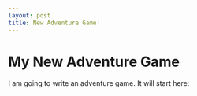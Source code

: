 ```yaml
---
layout: post
title: New Adventure Game!
---
```

# My New Adventure Game

I am going to write an adventure game. It will start here: <insert link here>

